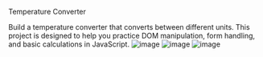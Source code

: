 Temperature Converter

Build a temperature converter that converts between different units. 
This project is designed to help you practice DOM manipulation, form handling, and basic calculations in JavaScript.
![image](https://github.com/user-attachments/assets/4ba6e3e1-f856-4a76-bcf8-c616ebc5cad7)
![image](https://github.com/user-attachments/assets/4929ed5f-c0e9-4eb6-ac76-9bda2bb273f6)
![image](https://github.com/user-attachments/assets/7b4f9685-25e5-4a12-a381-68fbdfc81096)
